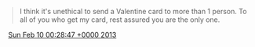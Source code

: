 > I think it's unethical to send a Valentine card to more than 1 person\. To all of you who get my card, rest assured you are the only one\.

<img src="../../media/tweet.ico" width="12" /> [Sun Feb 10 00:28:47 +0000 2013](https://twitter.com/DromerDenker/status/300400886038032384)